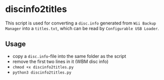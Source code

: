 # discinfo2titles

This script is used for converting a `disc.info` generated from `Wii Backup Manager` into a `titles.txt`, which can be read by `Configurable USB Loader`.

## Usage

* copy a `disc.info`-file into the same folder as the script
* remove the first two lines in it (WBM disc info)
* `chmod +x discinfo2titles.py`
* `python3 discinfo2titles.py`
